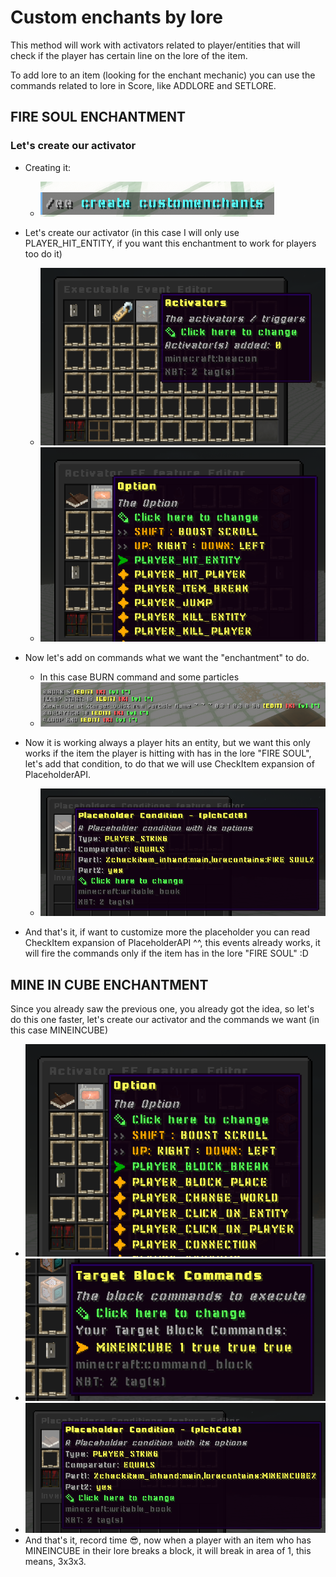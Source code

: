 # Custom enchants by lore

This method will work with activators related to player/entities that will check if the player has certain line on the lore of the item.

To add lore to an item (looking for the enchant mechanic) you can use the commands related to lore in Score, like ADDLORE and SETLORE.

## FIRE SOUL ENCHANTMENT

### Let's create our activator

* Creating it:
  * ![](<../../../.gitbook/assets/image (239).png>)
* Let's create our activator (in this case I will only use PLAYER\_HIT\_ENTITY, if you want this enchantment to work for players too do it)
  * ![](<../../../.gitbook/assets/image (202).png>)
  * ![](<../../../.gitbook/assets/image (156).png>)
*   Now let's add on commands what we want the "enchantment" to do.

    * In this case BURN command and some particles
    * ![](<../../../.gitbook/assets/image (302).png>)


* Now it is working always a player hits an entity, but we want this only works if the item the player is hitting with has in the lore "FIRE SOUL", let's add that condition, to do that we will use CheckItem expansion of PlaceholderAPI.
  * ![](<../../../.gitbook/assets/image (198).png>)
* And that's it, if want to customize more the placeholder you can read CheckItem expansion of PlaceholderAPI ^^, this events already works, it will fire the commands only if the item has in the lore "FIRE SOUL" :D

## MINE IN CUBE ENCHANTMENT

Since you already saw the previous one, you already got the idea, so let's do this one faster, let's create our activator and the commands we want (in this case MINEINCUBE)

* ![](<../../../.gitbook/assets/image (180).png>)
* ![](<../../../.gitbook/assets/image (209).png>)
* ![](<../../../.gitbook/assets/image (182).png>)
* And that's it, record time :sunglasses:, now when a player with an item who has MINEINCUBE in their lore  breaks a block, it will break in area of 1, this means, 3x3x3.
